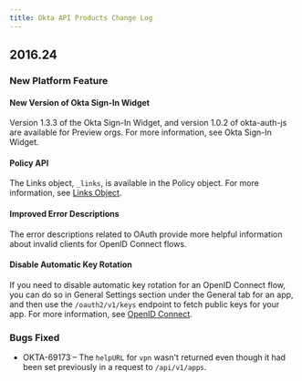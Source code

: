 ```yaml
---
title: Okta API Products Change Log
---
```


## 2016.24

### New Platform Feature

#### New Version of Okta Sign-In Widget
Version 1.3.3 of the Okta Sign-In Widget, and version 1.0.2 of okta-auth-js are available for Preview orgs. For more information, see Okta Sign-In Widget.

#### Policy API
The Links object, `_links`, is available in the Policy object. For more information, see [Links Object](/docs/api/resources/users#links-object).

#### Improved Error Descriptions
The error descriptions related to OAuth provide more helpful information about invalid clients for OpenID Connect flows.

#### Disable Automatic Key Rotation
If you need to disable automatic key rotation for an OpenID Connect flow, you can do so in General Settings section under the General tab for an app, and then use the `/oauth2/v1/keys` endpoint to fetch public keys for your app. For more information, see [OpenID Connect](/docs/api/resources/oidc).

### Bugs Fixed

* OKTA-69173 – The `helpURL` for `vpn` wasn't returned even though it had been set previously in a request to `/api/v1/apps`.

